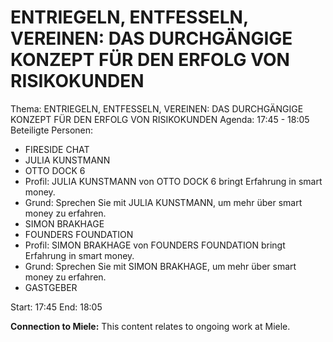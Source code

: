 # ENTRIEGELN, ENTFESSELN, VEREINEN: DAS DURCHGÄNGIGE KONZEPT FÜR DEN ERFOLG VON RISIKOKUNDEN
Thema: ENTRIEGELN, ENTFESSELN, VEREINEN: DAS DURCHGÄNGIGE KONZEPT FÜR DEN ERFOLG VON RISIKOKUNDEN
Agenda: 17:45 - 18:05
Beteiligte Personen:
- FIRESIDE CHAT
- JULIA KUNSTMANN
- OTTO DOCK 6
- Profil: JULIA KUNSTMANN von OTTO DOCK 6 bringt Erfahrung in smart money.
- Grund: Sprechen Sie mit JULIA KUNSTMANN, um mehr über smart money zu erfahren.
- SIMON BRAKHAGE
- FOUNDERS FOUNDATION
- Profil: SIMON BRAKHAGE von FOUNDERS FOUNDATION bringt Erfahrung in smart money.
- Grund: Sprechen Sie mit SIMON BRAKHAGE, um mehr über smart money zu erfahren.
- GASTGEBER

Start: 17:45
End: 18:05

**Connection to Miele:** This content relates to ongoing work at Miele.
